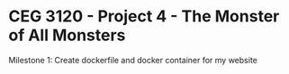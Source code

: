 # CEG 3120 - Project 4 - The Monster of All Monsters

Milestone 1: Create dockerfile and docker container for my website

